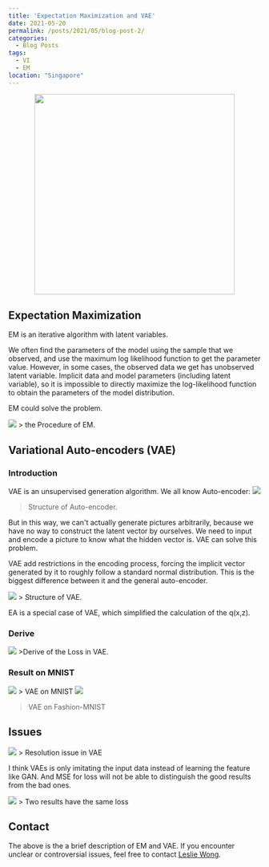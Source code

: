 ```yaml
---
title: 'Expectation Maximization and VAE'
date: 2021-05-20
permalink: /posts/2021/05/blog-post-2/
categories:
  - Blog Posts
tags:
  - VI
  - EM
location: "Singapore"
---
```

<div align = 'center'>
<img src='/images/VAE03.png' width = "400" >
</div>


## Expectation Maximization

EM is an iterative algorithm with latent variables.

We often find the parameters of the model using the sample that we observed, and use the maximum log likelihood function to get the parameter value. However, in some cases, the observed data we get has unobserved latent variable. Implicit data and model parameters (including latent variable), so it is impossible to directly maximize the log-likelihood function to obtain the parameters of the model distribution.

EM could solve the problem.

<img src='/images/EM_top.png'>
> the Procedure of EM. 


## Variational Auto-encoders (VAE)
 
### Introduction 
VAE is an unsupervised generation algorithm. 
We all know Auto-encoder:
<img src='/images/VAE_autoe.png'>
> Structure of Auto-encoder.  

But in this way, we can't actually generate pictures arbitrarily, because we have no way to construct the latent vector by ourselves. We need to input and encode a picture to know what the hidden vector is. VAE can solve this problem.

VAE add restrictions in the encoding process, forcing the implicit vector generated by it to roughly follow a standard normal distribution. This is the biggest difference between it and the general auto-encoder. 

<img src='/images/vae.png'>
> Structure of VAE.  

EA is a special case of VAE, which simplified the calculation of the q(x,z).   

### Derive  
<img src='/images/vae_derive.png'>
>Derive of the Loss in VAE.

### Result on MNIST  

<img src='/images/vae_result01.png'>
> VAE on MNIST 

<img src='/images/vae_result02.png'>

> VAE on Fashion-MNIST


##  Issues

<img src='/images/b-VAEresult.png'>
> Resolution issue in VAE  

I think VAEs is only imitating the input data instead of learning the feature like GAN. And MSE for loss will not be able to distinguish the good results from the bad ones.

<img src='/images/VAEIssue.png'>
> Two results have the same loss




## Contact
The above is the a brief description of EM and VAE. If you encounter unclear or controversial issues, feel free to contact [Leslie Wong](yushuowang@outlook.com).